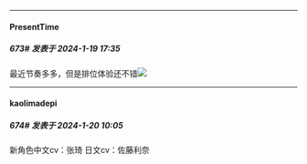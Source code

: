 
*****

####  PresentTime  
##### 673#       发表于 2024-1-19 17:35

最近节奏多多，但是排位体验还不错<img src="https://static.saraba1st.com/image/smiley/face2017/033.png" referrerpolicy="no-referrer">


*****

####  kaolimadepi  
##### 674#       发表于 2024-1-20 10:05

新角色中文cv：张琦
日文cv：佐藤利奈

